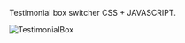 Testimonial box switcher CSS + JAVASCRIPT.

![TestimonialBox](https://github.com/ezomoza/Testimonial_box_switcher/assets/114027093/0785594b-916b-4f71-a4d2-70dac23e410e)
